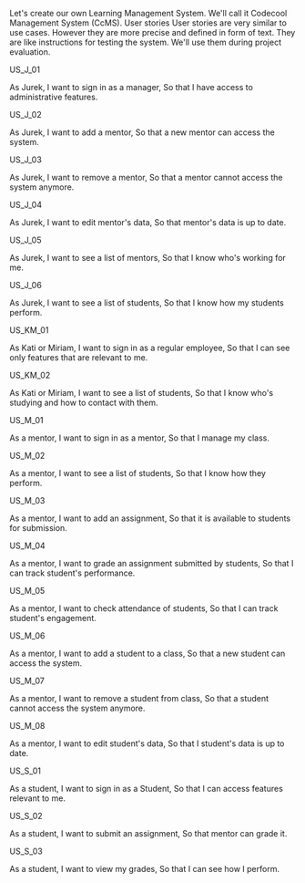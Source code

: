 Let's create our own Learning Management System. We'll call it Codecool Management System (CcMS).
User stories
User stories are very similar to use cases. However they are more precise and defined in form of text. They are like instructions for testing the system. We'll use them during project evaluation.

US_J_01

As Jurek, I want to sign in as a manager, So that I have access to administrative features.

US_J_02

As Jurek, I want to add a mentor, So that a new mentor can access the system.

US_J_03

As Jurek, I want to remove a mentor, So that a mentor cannot access the system anymore.

US_J_04

As Jurek, I want to edit mentor's data, So that mentor's data is up to date.

US_J_05

As Jurek, I want to see a list of mentors, So that I know who's working for me.

US_J_06

As Jurek, I want to see a list of students, So that I know how my students perform.

US_KM_01

As Kati or Miriam, I want to sign in as a regular employee, So that I can see only features that are relevant to me.

US_KM_02

As Kati or Miriam, I want to see a list of students, So that I know who's studying and how to contact with them.

US_M_01

As a mentor, I want to sign in as a mentor, So that I manage my class.

US_M_02

As a mentor, I want to see a list of students, So that I know how they perform.

US_M_03

As a mentor, I want to add an assignment, So that it is available to students for submission.

US_M_04

As a mentor, I want to grade an assignment submitted by students, So that I can track student's performance.

US_M_05

As a mentor, I want to check attendance of students, So that I can track student's engagement.

US_M_06

As a mentor, I want to add a student to a class, So that a new student can access the system.

US_M_07

As a mentor, I want to remove a student from class, So that a student cannot access the system anymore.

US_M_08

As a mentor, I want to edit student's data, So that I student's data is up to date.

US_S_01

As a student, I want to sign in as a Student, So that I can access features relevant to me.

US_S_02

As a student, I want to submit an assignment, So that mentor can grade it.

US_S_03

As a student, I want to view my grades, So that I can see how I perform.